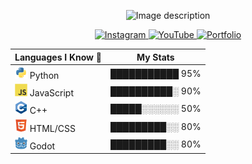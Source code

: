 <p align="center">
  <img src="https://github.com/user-attachments/assets/5cbebc36-aaa9-4a9c-8888-67a9842ee735" alt="Image description" width="450">
</p>

<p align="center">
  <a href="https://www.instagram.com/yourusername" target="_blank">
    <img src="https://img.shields.io/badge/Instagram-black?style=for-the-badge&logo=instagram&logoColor=white" alt="Instagram">
  </a>
  <a href="https://www.youtube.com/channel/yourchannel" target="_blank">
    <img src="https://img.shields.io/badge/YouTube-black?style=for-the-badge&logo=youtube&logoColor=white" alt="YouTube">
  </a>
  <a href="https://yourportfolio.com" target="_blank">
    <img src="https://img.shields.io/badge/Portfolio-black?style=for-the-badge&logo=firefox&logoColor=white" alt="Portfolio">
  </a>
</p>

<div align="center">

| Languages I Know 📌| My Stats |
|------------------|----------|
| <img src="https://raw.githubusercontent.com/devicons/devicon/master/icons/python/python-original.svg" width="20"> Python | ███████████ 95% |
| <img src="https://raw.githubusercontent.com/devicons/devicon/master/icons/javascript/javascript-original.svg" width="20"> JavaScript | ██████████░ 90% |
| <img src="https://raw.githubusercontent.com/devicons/devicon/master/icons/cplusplus/cplusplus-original.svg" width="20"> C++ | █████░░░░░░ 50% |
| <img src="https://raw.githubusercontent.com/devicons/devicon/master/icons/html5/html5-original.svg" width="20"> HTML/CSS | █████████░░ 80% |
| <img src="https://raw.githubusercontent.com/devicons/devicon/master/icons/godot/godot-original.svg" width="20"> Godot | █████████░░ 80% |

</div>
